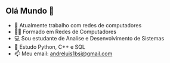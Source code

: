 ## Olá Mundo 👋

- 🔭 Atualmente trabalho com redes de computadores
- 👨‍🎓 Formado em Redes de Computadores
- 💻 Sou estudante de Analise e Desenvolvimento de Sistemas 
- 🌱 Estudo Python, C++ e SQL
- 📫 Meu email: andreluis1bsi@gmail.com
  
